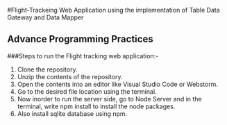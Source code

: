 #Flight-Trackeing Web Application using the implementation of Table Data Gateway and Data Mapper
## Advance Programming Practices


###Steps to run the Flight tracking web application:-
1. Clone the repository.
2. Unzip the contents of the repository.
3. Open the contents into an editor like Visual Studio Code or Webstorm.
4. Go to the desired file location using the terminal.
5. Now inorder to run the server side, go to Node Server and in the terminal, write npm install to install the node packages.
6. Also install sqlite database using npm.
